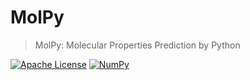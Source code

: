 # MolPy
> MolPy: Molecular Properties Prediction by Python

[![Apache License](https://img.shields.io/badge/License-v2.0-ff79b4.svg)](https://github.com/MolPy/MolPy/blob/master/LICENSE)
[![NumPy](https://img.shields.io/badge/NumPy-1.9.2-brightgreen.svg)](http://www.numpy.org/)
